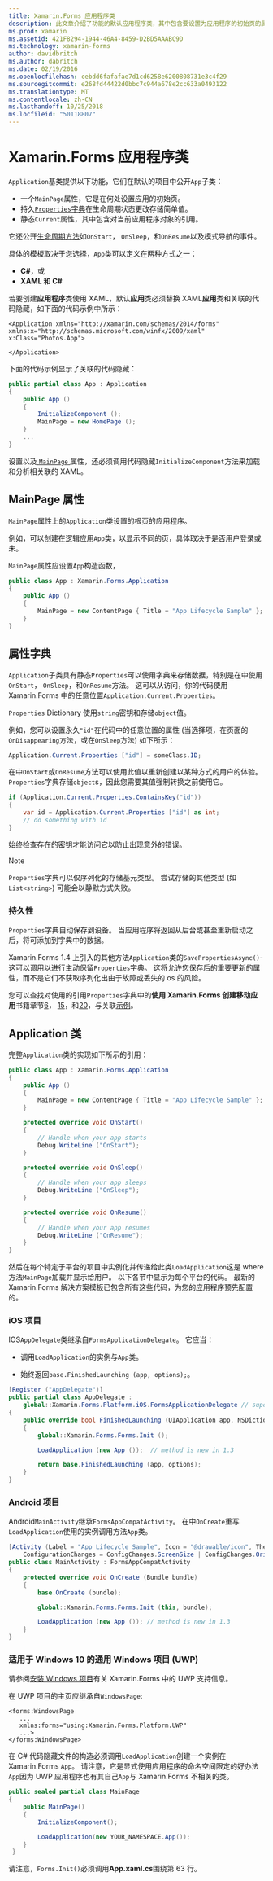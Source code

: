 ```yaml
---
title: Xamarin.Forms 应用程序类
description: 此文章介绍了功能的默认应用程序类，其中包含要设置为应用程序的初始页的属性，并为永久性字典在生命周期状态更改存储简单的值。
ms.prod: xamarin
ms.assetid: 421F8294-1944-46A4-8459-D2BD5AAABC9D
ms.technology: xamarin-forms
author: davidbritch
ms.author: dabritch
ms.date: 02/19/2016
ms.openlocfilehash: cebdd6fafafae7d1cd6258e6200808731e3c4f29
ms.sourcegitcommit: e268fd44422d0bbc7c944a678e2cc633a0493122
ms.translationtype: MT
ms.contentlocale: zh-CN
ms.lasthandoff: 10/25/2018
ms.locfileid: "50118807"
---
```

# <a name="xamarinforms-app-class"></a>Xamarin.Forms 应用程序类

`Application`基类提供以下功能，它们在默认的项目中公开`App`子类：

* 一个`MainPage`属性，它是在何处设置应用的初始页。
* 持久[`Properties`字典](#Properties_Dictionary)在生命周期状态更改存储简单值。
* 静态`Current`属性，其中包含对当前应用程序对象的引用。

它还公开[生命周期方法](~/xamarin-forms/app-fundamentals/app-lifecycle.md)如`OnStart`， `OnSleep`，和`OnResume`以及模式导航的事件。

具体的模板取决于您选择，`App`类可以定义在两种方式之一：

* **C#**，或
* **XAML 和 C#**

若要创建**应用程序**类使用 XAML，默认**应用**类必须替换 XAML**应用**类和关联的代码隐藏，如下面的代码示例中所示：

```xaml
<Application xmlns="http://xamarin.com/schemas/2014/forms" xmlns:x="http://schemas.microsoft.com/winfx/2009/xaml" x:Class="Photos.App">

</Application>
```

下面的代码示例显示了关联的代码隐藏：

```csharp
public partial class App : Application
{
    public App ()
    {
        InitializeComponent ();
        MainPage = new HomePage ();
    }
    ...
}
```

设置以及[ `MainPage` ](xref:Xamarin.Forms.Application.MainPage)属性，还必须调用代码隐藏`InitializeComponent`方法来加载和分析相关联的 XAML。

## <a name="mainpage-property"></a>MainPage 属性

`MainPage`属性上的`Application`类设置的根页的应用程序。

例如，可以创建在逻辑应用`App`类，以显示不同的页，具体取决于是否用户登录或未。

`MainPage`属性应设置`App`构造函数，

```csharp
public class App : Xamarin.Forms.Application
{
    public App ()
    {
        MainPage = new ContentPage { Title = "App Lifecycle Sample" }; // your page here
    }
}
```

<a name="Properties_Dictionary" />

## <a name="properties-dictionary"></a>属性字典

`Application`子类具有静态`Properties`可以使用字典来存储数据，特别是在中使用`OnStart`， `OnSleep`，和`OnResume`方法。 这可以从访问，你的代码使用 Xamarin.Forms 中的任意位置`Application.Current.Properties`。

`Properties` Dictionary 使用`string`密钥和存储`object`值。

例如，您可以设置永久`"id"`在代码中的任意位置的属性 (当选择项，在页面的`OnDisappearing`方法，或在`OnSleep`方法) 如下所示：

```csharp
Application.Current.Properties ["id"] = someClass.ID;
```

在中`OnStart`或`OnResume`方法可以使用此值以重新创建以某种方式的用户的体验。 `Properties`字典存储`object`s，因此您需要其值强制转换之前使用它。

```csharp
if (Application.Current.Properties.ContainsKey("id"))
{
    var id = Application.Current.Properties ["id"] as int;
    // do something with id
}
```

始终检查存在的密钥才能访问它以防止出现意外的错误。

> [!NOTE]
> `Properties`字典可以仅序列化的存储基元类型。 尝试存储的其他类型 (如`List<string>`) 可能会以静默方式失败。

<!-- bugzilla 28657 -->

### <a name="persistence"></a>持久性

`Properties`字典自动保存到设备。
当应用程序将返回从后台或甚至重新启动之后，将可添加到字典中的数据。

Xamarin.Forms 1.4 上引入的其他方法`Application`类的`SavePropertiesAsync()`-这可以调用以进行主动保留`Properties`字典。 这将允许您保存后的重要更新的属性，而不是它们不获取序列化出由于故障或丢失的 os 的风险。

您可以查找对使用的引用`Properties`字典中的**使用 Xamarin.Forms 创建移动应用**书籍章节[6](https://developer.xamarin.com/r/xamarin-forms/book/chapter06.pdf)， [15](https://developer.xamarin.com/r/xamarin-forms/book/chapter15.pdf)，和[20](https://developer.xamarin.com/r/xamarin-forms/book/chapter20.pdf)，与关联[示例](https://github.com/xamarin/xamarin-forms-book-preview-2)。



## <a name="the-application-class"></a>Application 类

完整`Application`类的实现如下所示的引用：

```csharp
public class App : Xamarin.Forms.Application
{
    public App ()
    {
        MainPage = new ContentPage { Title = "App Lifecycle Sample" }; // your page here
    }

    protected override void OnStart()
    {
        // Handle when your app starts
        Debug.WriteLine ("OnStart");
    }

    protected override void OnSleep()
    {
        // Handle when your app sleeps
        Debug.WriteLine ("OnSleep");
    }

    protected override void OnResume()
    {
        // Handle when your app resumes
        Debug.WriteLine ("OnResume");
    }
}

```

然后在每个特定于平台的项目中实例化并传递给此类`LoadApplication`这是 where 方法`MainPage`加载并显示给用户。
以下各节中显示为每个平台的代码。 最新的 Xamarin.Forms 解决方案模板已包含所有这些代码，为您的应用程序预先配置的。


### <a name="ios-project"></a>iOS 项目

IOS`AppDelegate`类继承自`FormsApplicationDelegate`。 它应当：

* 调用`LoadApplication`的实例与`App`类。

* 始终返回`base.FinishedLaunching (app, options);`。

```csharp
[Register ("AppDelegate")]
public partial class AppDelegate :
    global::Xamarin.Forms.Platform.iOS.FormsApplicationDelegate // superclass new in 1.3
{
    public override bool FinishedLaunching (UIApplication app, NSDictionary options)
    {
        global::Xamarin.Forms.Forms.Init ();

        LoadApplication (new App ());  // method is new in 1.3

        return base.FinishedLaunching (app, options);
    }
}
```

### <a name="android-project"></a>Android 项目

Android`MainActivity`继承`FormsAppCompatActivity`。 在中`OnCreate`重写`LoadApplication`使用的实例调用方法`App`类。

```csharp
[Activity (Label = "App Lifecycle Sample", Icon = "@drawable/icon", Theme = "@style/MainTheme", MainLauncher = true,
    ConfigurationChanges = ConfigChanges.ScreenSize | ConfigChanges.Orientation)]
public class MainActivity : FormsAppCompatActivity
{
    protected override void OnCreate (Bundle bundle)
    {
        base.OnCreate (bundle);

        global::Xamarin.Forms.Forms.Init (this, bundle);

        LoadApplication (new App ()); // method is new in 1.3
    }
}
```

### <a name="universal-windows-project-uwp-for-windows-10"></a>适用于 Windows 10 的通用 Windows 项目 (UWP)

请参阅[安装 Windows 项目](~/xamarin-forms/platform/windows/installation/index.md)有关 Xamarin.Forms 中的 UWP 支持信息。

在 UWP 项目的主页应继承自`WindowsPage`:

```xaml
<forms:WindowsPage
   ...
   xmlns:forms="using:Xamarin.Forms.Platform.UWP"
   ...>
</forms:WindowsPage>
```

在 C# 代码隐藏文件的构造必须调用`LoadApplication`创建一个实例在 Xamarin.Forms `App`。 请注意，它是显式使用应用程序的命名空间限定的好办法`App`因为 UWP 应用程序也有其自己`App`与 Xamarin.Forms 不相关的类。

```csharp
public sealed partial class MainPage
{
    public MainPage()
    {
        InitializeComponent();

        LoadApplication(new YOUR_NAMESPACE.App());
    }
 }
```

请注意，`Forms.Init()`必须调用**App.xaml.cs**围绕第 63 行。
